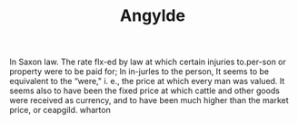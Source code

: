 ---
title: Angylde
permalink: "/definitions/angylde.html"
body: In Saxon law. The rate flx-ed by law at which certain injuries to.per-son or
  property were to be paid for; ln in-jurles to the person, It seems to be equivalent
  to the “were," i. e., the price at which every man was valued. It seems also to
  have been the fixed price at which cattle and other goods were received as currency,
  and to have been much higher than the market price, or ceapgild. wharton
published_at: '2018-07-07'
layout: post
---